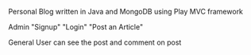 Personal Blog written in Java and MongoDB using Play MVC framework

Admin
"Signup"
"Login"
"Post an Article"

General User can see the post and comment on post

